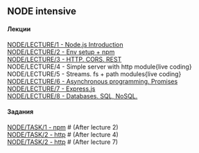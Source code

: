 ## NODE intensive

#### Лекции
[NODE/LECTURE/1 -  Node.js Introduction](https://zemla4ok.github.io/nodejs/01)  
[NODE/LECTURE/2 -  Env setup + npm](https://zemla4ok.github.io/nodejs/02)  
[NODE/LECTURE/3 -  HTTP. CORS. REST](https://zemla4ok.github.io/nodejs/03)  
NODE/LECTURE/4 -  Simple server with http module{live coding}  
NODE/LECTURE/5 -  Streams. fs + path modules{live coding}  
[NODE/LECTURE/6 -  Asynchronous programming. Promises](https://zemla4ok.github.io/nodejs/06)  
[NODE/LECTURE/7 -  Express.js](https://zemla4ok.github.io/nodejs/07)  
[NODE/LECTURE/8 -  Databases. SQL, NoSQL.](https://zemla4ok.github.io/nodejs/08)  

#### Задания


[NODE/TASK/1 - npm](https://zemla4ok.github.io/nodejs/tasks/1.html) # (After lecture 2)  
[NODE/TASK/2 - http](https://zemla4ok.github.io/nodejs/tasks/2.html) # (After lecture 4)  
[NODE/TASK/2 - http](https://zemla4ok.github.io/nodejs/tasks/3.html) # (After lecture 7)  


